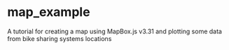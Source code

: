 # map_example
A tutorial for creating a map using MapBox.js v3.31 and plotting some data from bike sharing systems locations
